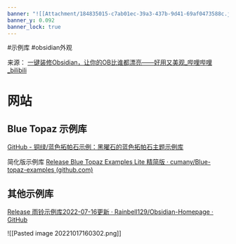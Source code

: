 ```yaml
---
banner: "![[Attachment/184835015-c7ab01ec-39a3-437b-9d41-69af0473588c.jpg]]"
banner_y: 0.092
banner_lock: true
---
```


#示例库 #obsidian外观


来源：
[一键装修Obsidian，让你的OB比谁都漂亮——好用又美观_哔哩哔哩_bilibili](https://www.bilibili.com/video/BV1oe411T75f/?spm_id_from=333.999.0.0)

# 网站

## Blue Topaz 示例库

[GitHub - 铜绿/蓝色拓帕石示例：黑曜石的蓝色拓帕石主题示例库](https://github.com/cumany/Blue-topaz-examples)

简化版示例库
[Release Blue Topaz Examples Lite 精简版 · cumany/Blue-topaz-examples (github.com)](https://github.com/cumany/Blue-topaz-examples/releases/tag/20220816-lite)

## 其他示例库

[Release 雨铃示例库2022-07-16更新 · Rainbell129/Obsidian-Homepage · GitHub](https://github.com/Rainbell129/Obsidian-Homepage/releases/tag/v0.0.3-zh)

![[Pasted image 20221017160302.png]]